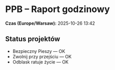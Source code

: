 # PPB – Raport godzinowy
**Czas (Europe/Warsaw):** 2025-10-26 13:42

## Status projektów
- Bezpieczny Pieszy — OK
- Zwolnij przy przejściu — OK
- Odblask ratuje życie — OK


